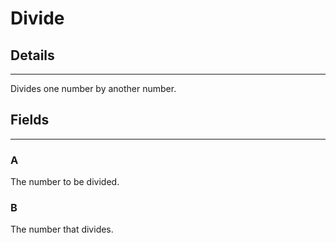 # Divide

## Details

---

Divides one number by another number.

## Fields

---

### A

The number to be divided.

### B

The number that divides.
